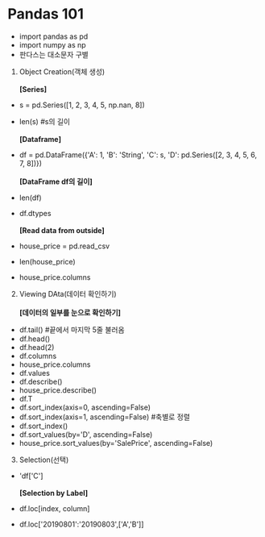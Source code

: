 # Pandas 101

* import pandas as pd
* import numpy as np
* 판다스는 대소문자 구별

1. Object Creation(객체 생성)\
\
**[Series]**
* s = pd.Series([1, 2, 3, 4, 5, np.nan, 8])
* len(s) #s의 길이\
\
**[Dataframe]**
* df = pd.DataFrame({'A': 1, 
                   'B': 'String',
                   'C': s,
                   'D': pd.Series([2, 3, 4, 5, 6, 7, 8])})
\
\
**[DataFrame df의 길이]**

* len(df)
* df.dtypes
\
\
**[Read data from outside]**

* house_price = pd.read_csv
* len(house_price)
* house_price.columns

2. Viewing DAta(데이터 확인하기)
\
\
**[데이터의 일부를 눈으로 확인하기]**

* df.tail() #끝에서 마지막 5줄 불러옴
* df.head()
* df.head(2)
* df.columns
* house_price.columns
* df.values
* df.describe()
* house_price.describe()
* df.T
* df.sort_index(axis=0, ascending=False)
* df.sort_index(axis=1, ascending=False) #축별로 정렬
* df.sort_index()
* df.sort_values(by='D', ascending=False)
* house_price.sort_values(by='SalePrice', ascending=False)

3. Selection(선택)
* 'df['C']
\
\
**[Selection by Label]**

* df.loc[index, column]
* df.loc['20190801':'20190803',['A','B']]



